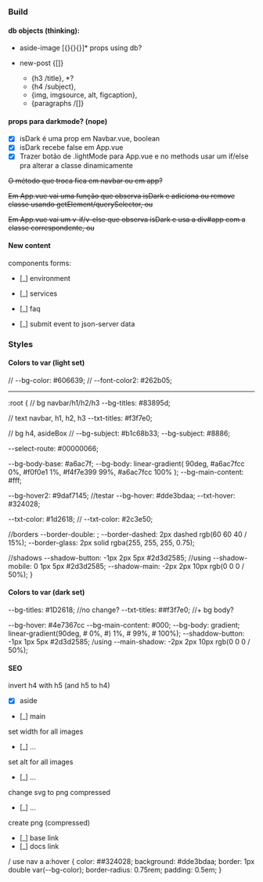 ### Build

#### db objects (thinking):

- aside-image [{}{}{}]\* props using db?

- new-post {[]}
  - {h3 /title}, \*?
  - {h4 /subject},
  - {img, imgsource, alt, figcaption},
  - {paragraphs /[]}

#### props para darkmode? (nope)

- [x] isDark é uma prop em Navbar.vue, boolean
- [x] isDark recebe false em App.vue
- [x] Trazer botão de .lightMode para App.vue e no methods usar um if/else pra alterar a classe dinamicamente

~~O método que troca fica em navbar ou em app?~~

~~Em App.vue vai uma função que observa isDark e adiciona ou remove classe usando getElement/querySelector, ou~~

~~Em App.vue vai um v-if/v-else que observa isDark e usa a div#app com a classe correspondente, ou~~

#### New content

components forms:

- [_] environment
- [_] services
- [_] faq

- [_] submit event to json-server data

### Styles

#### Colors to var (light set)

// --bg-color: #606639;
// --font-color2: #262b05;

---

:root {
// bg navbar/h1/h2/h3
--bg-titles: #83895d;

// text navbar, h1, h2, h3
--txt-titles: #f3f7e0;

// bg h4, asideBox
// --bg-subject: #b1c68b33;
--bg-subject: #8886;

--select-route: #00000066;

--bg-body-base: #a6ac7f;
--bg-body: linear-gradient(
90deg,
#a6ac7fcc 0%,
#f0f0e1 1%,
#f4f7e399 99%,
#a6ac7fcc 100%
);
--bg-main-content: #fff;

--bg-hover2: #9daf7145; //testar
--bg-hover: #dde3bdaa;
--txt-hover: #324028;

--txt-color: #1d2618;
// --txt-color: #2c3e50;

//borders
--border-double: ;
--border-dashed: 2px dashed rgb(60 60 40 / 15%);
--border-glass: 2px solid rgba(255, 255, 255, 0.75);

//shadows
--shadow-button: -1px 2px 5px #2d3d2585; //using
--shadow-mobile: 0 1px 5px #2d3d2585;
--shadow-main: -2px 2px 10px rgb(0 0 0 / 50%);
}

#### Colors to var (dark set)

--bg-titles: #1D2618; //no change?
--txt-titles: ##f3f7e0; //+ bg body?

--bg-hover: #4e7367cc
--bg-main-content: #000;
--bg-body: gradient; linear-gradient(90deg, # 0%, #) 1%, # 99%, # 100%);
--shaddow-button: -1px 1px 5px #2d3d2585; /using
--main-shadow: -2px 2px 10px rgb(0 0 0 / 50%);

#### SEO

invert h4 with h5 (and h5 to h4)

- [x] aside
- [_] main

set width for all images

- [_] ...

set alt for all images

- [_] ...

change svg to png compressed

- [_] ...

create png (compressed)

- [_] base link
- [_] docs link

/ use
nav a a:hover {
color: ##324028;
background: #dde3bdaa;
border: 1px double var(--bg-color);
border-radius: 0.75rem;
padding: 0.5em;
}
